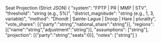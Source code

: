 Seat Projection (Strict JSON)
{
  "system": "FPTP | PR | MMP | STV",
  "threshold": "string (e.g., 5%)",
  "district_magnitude": "string (e.g., 1, 3, variable)",
  "method": "Dhondt | Sainte-Lague | Droop | Hare | plurality",
  "vote_shares": [{"party":"string","national_share":"string"}],
  "regions": [{"name":"string","adjustment":"string"}],
  "assumptions": ["string"],
  "projection": [{"party":"string","seats":0}],
  "notes": ["string"]
}

